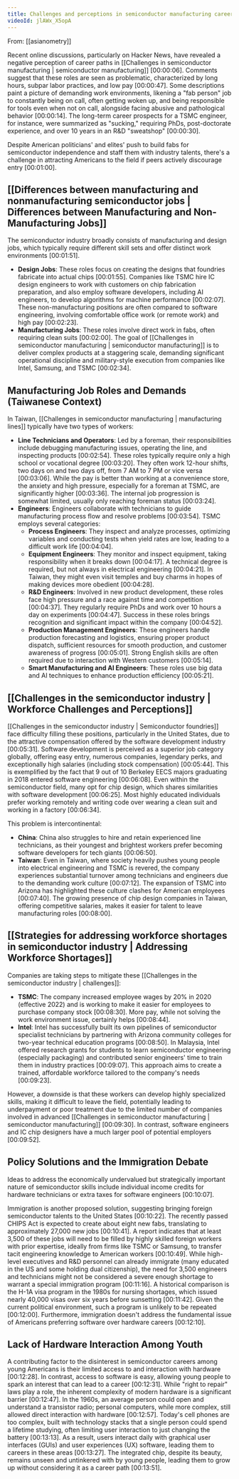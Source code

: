 ```yaml
---
title: Challenges and perceptions in semiconductor manufacturing careers
videoId: jlAWx_X5opA
---
```


From: [[asianometry]] <br/> 

Recent online discussions, particularly on Hacker News, have revealed a negative perception of career paths in [[Challenges in semiconductor manufacturing | semiconductor manufacturing]] <a class="yt-timestamp" data-t="00:00:06">[00:00:06]</a>. Comments suggest that these roles are seen as problematic, characterized by long hours, subpar labor practices, and low pay <a class="yt-timestamp" data-t="00:00:47">[00:00:47]</a>. Some descriptions paint a picture of demanding work environments, likening a "fab person" job to constantly being on call, often getting woken up, and being responsible for tools even when not on call, alongside facing abusive and pathological behavior <a class="yt-timestamp" data-t="00:00:14">[00:00:14]</a>. The long-term career prospects for a TSMC engineer, for instance, were summarized as "sucking," requiring PhDs, post-doctorate experience, and over 10 years in an R&D "sweatshop" <a class="yt-timestamp" data-t="00:00:30">[00:00:30]</a>.

Despite American politicians' and elites' push to build fabs for semiconductor independence and staff them with industry talents, there's a challenge in attracting Americans to the field if peers actively discourage entry <a class="yt-timestamp" data-t="00:01:00">[00:01:00]</a>.

## [[Differences between manufacturing and nonmanufacturing semiconductor jobs | Differences between Manufacturing and Non-Manufacturing Jobs]]

The semiconductor industry broadly consists of manufacturing and design jobs, which typically require different skill sets and offer distinct work environments <a class="yt-timestamp" data-t="00:01:51">[00:01:51]</a>.

*   **Design Jobs**: These roles focus on creating the designs that foundries fabricate into actual chips <a class="yt-timestamp" data-t="00:01:55">[00:01:55]</a>. Companies like TSMC hire IC design engineers to work with customers on chip fabrication preparation, and also employ software developers, including AI engineers, to develop algorithms for machine performance <a class="yt-timestamp" data-t="00:02:07">[00:02:07]</a>. These non-manufacturing positions are often compared to software engineering, involving comfortable office work (or remote work) and high pay <a class="yt-timestamp" data-t="00:02:23">[00:02:23]</a>.
*   **Manufacturing Jobs**: These roles involve direct work in fabs, often requiring clean suits <a class="yt-timestamp" data-t="00:02:00">[00:02:00]</a>. The goal of [[Challenges in semiconductor manufacturing | semiconductor manufacturing]] is to deliver complex products at a staggering scale, demanding significant operational discipline and military-style execution from companies like Intel, Samsung, and TSMC <a class="yt-timestamp" data-t="00:02:34">[00:02:34]</a>.

## Manufacturing Job Roles and Demands (Taiwanese Context)

In Taiwan, [[Challenges in semiconductor manufacturing | manufacturing lines]] typically have two types of workers:

*   **Line Technicians and Operators**: Led by a foreman, their responsibilities include debugging manufacturing issues, operating the line, and inspecting products <a class="yt-timestamp" data-t="00:02:54">[00:02:54]</a>. These roles typically require only a high school or vocational degree <a class="yt-timestamp" data-t="00:03:20">[00:03:20]</a>. They often work 12-hour shifts, two days on and two days off, from 7 AM to 7 PM or vice versa <a class="yt-timestamp" data-t="00:03:06">[00:03:06]</a>. While the pay is better than working at a convenience store, the anxiety and high pressure, especially for a foreman at TSMC, are significantly higher <a class="yt-timestamp" data-t="00:03:36">[00:03:36]</a>. The internal job progression is somewhat limited, usually only reaching foreman status <a class="yt-timestamp" data-t="00:03:24">[00:03:24]</a>.
*   **Engineers**: Engineers collaborate with technicians to guide manufacturing process flow and resolve problems <a class="yt-timestamp" data-t="00:03:54">[00:03:54]</a>. TSMC employs several categories:
    *   **Process Engineers**: They inspect and analyze processes, optimizing variables and conducting tests when yield rates are low, leading to a difficult work life <a class="yt-timestamp" data-t="00:04:04">[00:04:04]</a>.
    *   **Equipment Engineers**: They monitor and inspect equipment, taking responsibility when it breaks down <a class="yt-timestamp" data-t="00:04:17">[00:04:17]</a>. A technical degree is required, but not always in electrical engineering <a class="yt-timestamp" data-t="00:04:21">[00:04:21]</a>. In Taiwan, they might even visit temples and buy charms in hopes of making devices more obedient <a class="yt-timestamp" data-t="00:04:28">[00:04:28]</a>.
    *   **R&D Engineers**: Involved in new product development, these roles face high pressure and a race against time and competition <a class="yt-timestamp" data-t="00:04:37">[00:04:37]</a>. They regularly require PhDs and work over 10 hours a day on experiments <a class="yt-timestamp" data-t="00:04:47">[00:04:47]</a>. Success in these roles brings recognition and significant impact within the company <a class="yt-timestamp" data-t="00:04:52">[00:04:52]</a>.
    *   **Production Management Engineers**: These engineers handle production forecasting and logistics, ensuring proper product dispatch, sufficient resources for smooth production, and customer awareness of progress <a class="yt-timestamp" data-t="00:05:01">[00:05:01]</a>. Strong English skills are often required due to interaction with Western customers <a class="yt-timestamp" data-t="00:05:14">[00:05:14]</a>.
    *   **Smart Manufacturing and AI Engineers**: These roles use big data and AI techniques to enhance production efficiency <a class="yt-timestamp" data-t="00:05:21">[00:05:21]</a>.

## [[Challenges in the semiconductor industry | Workforce Challenges and Perceptions]]

[[Challenges in the semiconductor industry | Semiconductor foundries]] face difficulty filling these positions, particularly in the United States, due to the attractive compensation offered by the software development industry <a class="yt-timestamp" data-t="00:05:31">[00:05:31]</a>. Software development is perceived as a superior job category globally, offering easy entry, numerous companies, legendary perks, and exceptionally high salaries (including stock compensation) <a class="yt-timestamp" data-t="00:05:44">[00:05:44]</a>. This is exemplified by the fact that 9 out of 10 Berkeley EECS majors graduating in 2018 entered software engineering <a class="yt-timestamp" data-t="00:06:08">[00:06:08]</a>. Even within the semiconductor field, many opt for chip design, which shares similarities with software development <a class="yt-timestamp" data-t="00:06:25">[00:06:25]</a>. Most highly educated individuals prefer working remotely and writing code over wearing a clean suit and working in a factory <a class="yt-timestamp" data-t="00:06:34">[00:06:34]</a>.

This problem is intercontinental:
*   **China**: China also struggles to hire and retain experienced line technicians, as their youngest and brightest workers prefer becoming software developers for tech giants <a class="yt-timestamp" data-t="00:06:50">[00:06:50]</a>.
*   **Taiwan**: Even in Taiwan, where society heavily pushes young people into electrical engineering and TSMC is revered, the company experiences substantial turnover among technicians and engineers due to the demanding work culture <a class="yt-timestamp" data-t="00:07:12">[00:07:12]</a>. The expansion of TSMC into Arizona has highlighted these culture clashes for American employees <a class="yt-timestamp" data-t="00:07:40">[00:07:40]</a>. The growing presence of chip design companies in Taiwan, offering competitive salaries, makes it easier for talent to leave manufacturing roles <a class="yt-timestamp" data-t="00:08:00">[00:08:00]</a>.

## [[Strategies for addressing workforce shortages in semiconductor industry | Addressing Workforce Shortages]]

Companies are taking steps to mitigate these [[Challenges in the semiconductor industry | challenges]]:
*   **TSMC**: The company increased employee wages by 20% in 2020 (effective 2022) and is working to make it easier for employees to purchase company stock <a class="yt-timestamp" data-t="00:08:30">[00:08:30]</a>. More pay, while not solving the work environment issue, certainly helps <a class="yt-timestamp" data-t="00:08:44">[00:08:44]</a>.
*   **Intel**: Intel has successfully built its own pipelines of semiconductor specialist technicians by partnering with Arizona community colleges for two-year technical education programs <a class="yt-timestamp" data-t="00:08:50">[00:08:50]</a>. In Malaysia, Intel offered research grants for students to learn semiconductor engineering (especially packaging) and contributed senior engineers' time to train them in industry practices <a class="yt-timestamp" data-t="00:09:07">[00:09:07]</a>. This approach aims to create a trained, affordable workforce tailored to the company's needs <a class="yt-timestamp" data-t="00:09:23">[00:09:23]</a>.

However, a downside is that these workers can develop highly specialized skills, making it difficult to leave the field, potentially leading to underpayment or poor treatment due to the limited number of companies involved in advanced [[Challenges in semiconductor manufacturing | semiconductor manufacturing]] <a class="yt-timestamp" data-t="00:09:30">[00:09:30]</a>. In contrast, software engineers and IC chip designers have a much larger pool of potential employers <a class="yt-timestamp" data-t="00:09:52">[00:09:52]</a>.

## Policy Solutions and the Immigration Debate

Ideas to address the economically undervalued but strategically important nature of semiconductor skills include individual income credits for hardware technicians or extra taxes for software engineers <a class="yt-timestamp" data-t="00:10:07">[00:10:07]</a>.

Immigration is another proposed solution, suggesting bringing foreign semiconductor talents to the United States <a class="yt-timestamp" data-t="00:10:22">[00:10:22]</a>. The recently passed CHIPS Act is expected to create about eight new fabs, translating to approximately 27,000 new jobs <a class="yt-timestamp" data-t="00:10:41">[00:10:41]</a>. A report indicates that at least 3,500 of these jobs will need to be filled by highly skilled foreign workers with prior expertise, ideally from firms like TSMC or Samsung, to transfer tacit engineering knowledge to American workers <a class="yt-timestamp" data-t="00:10:49">[00:10:49]</a>. While high-level executives and R&D personnel can already immigrate (many educated in the US and some holding dual citizenship), the need for 3,500 engineers and technicians might not be considered a severe enough shortage to warrant a special immigration program <a class="yt-timestamp" data-t="00:11:16">[00:11:16]</a>. A historical comparison is the H-1A visa program in the 1980s for nursing shortages, which issued nearly 40,000 visas over six years before sunsetting <a class="yt-timestamp" data-t="00:11:42">[00:11:42]</a>. Given the current political environment, such a program is unlikely to be repeated <a class="yt-timestamp" data-t="00:12:00">[00:12:00]</a>. Furthermore, immigration doesn't address the fundamental issue of Americans preferring software over hardware careers <a class="yt-timestamp" data-t="00:12:10">[00:12:10]</a>.

## Lack of Hardware Interaction Among Youth

A contributing factor to the disinterest in semiconductor careers among young Americans is their limited access to and interaction with hardware <a class="yt-timestamp" data-t="00:12:28">[00:12:28]</a>. In contrast, access to software is easy, allowing young people to spark an interest that can lead to a career <a class="yt-timestamp" data-t="00:12:31">[00:12:31]</a>. While "right to repair" laws play a role, the inherent complexity of modern hardware is a significant barrier <a class="yt-timestamp" data-t="00:12:47">[00:12:47]</a>. In the 1960s, an average person could open and understand a transistor radio; personal computers, while more complex, still allowed direct interaction with hardware <a class="yt-timestamp" data-t="00:12:57">[00:12:57]</a>. Today's cell phones are too complex, built with technology stacks that a single person could spend a lifetime studying, often limiting user interaction to just changing the battery <a class="yt-timestamp" data-t="00:13:13">[00:13:13]</a>. As a result, users interact daily with graphical user interfaces (GUIs) and user experiences (UX) software, leading them to careers in these areas <a class="yt-timestamp" data-t="00:13:27">[00:13:27]</a>. The integrated chip, despite its beauty, remains unseen and untinkered with by young people, leading them to grow up without considering it as a career path <a class="yt-timestamp" data-t="00:13:51">[00:13:51]</a>.